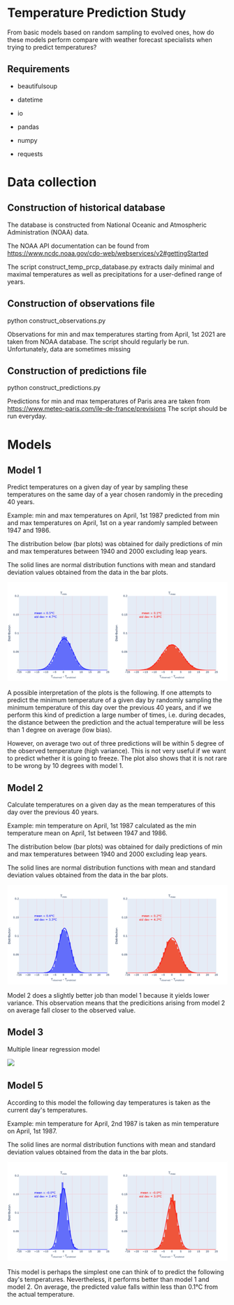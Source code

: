 # Temperature Prediction Study

From basic models based on random sampling to evolved ones, how do these models perform compare with weather forecast specialists when trying to predict temperatures?  

## Requirements

- beautifulsoup

- datetime

- io

- pandas

- numpy

- requests

# Data collection

## Construction of historical database

The database is constructed from National Oceanic and Atmospheric Administration (NOAA) data.

The NOAA API documentation can be found from https://www.ncdc.noaa.gov/cdo-web/webservices/v2#gettingStarted

The script construct_temp_prcp_database.py extracts daily minimal and maximal temperatures as well as precipitations for a user-defined range of years.

## Construction of observations file

python construct_observations.py

Observations for min and max temperatures starting from April, 1st 2021 are taken from NOAA database. The script should regularly be run. Unfortunately, data are sometimes missing

## Construction of predictions file

python construct_predictions.py

Predictions for min and max temperatures of Paris area are taken from https://www.meteo-paris.com/ile-de-france/previsions The script should be run everyday.

# Models

## Model 1

Predict temperatures on a given day of year by sampling these temperatures on the same day of a year chosen randomly in the preceding 40 years.

Example: min and max temperatures on April, 1st 1987 predicted from min and max temperatures on April, 1st on a year randomly sampled between 1947 and 1986.

The distribution below (bar plots) was obtained for daily predictions of min and max temperatures between 1940 and 2000 excluding leap years.

The solid lines are normal distribution functions with mean and standard deviation values obtained from the data in the bar plots. 

![figModel1](fig_model_1.png)

A possible interpretation of the plots is the following. If one attempts to predict the minimum temperature of a given day by randomly sampling the minimum temperature of this day over the previous 40 years, and if we perform this kind of prediction a large number of times, i.e. during decades, the distance between the prediction and the actual temperature will be less than 1 degree on average (low bias).

However, on average two out of three predictions will be within 5 degree of the observed temperature (high variance). This is not very useful if we want to predict whether it is going to freeze. The plot also shows that it is not rare to be wrong by 10 degrees with model 1.


## Model 2

Calculate temperatures on a given day as the mean temperatures of this day over the previous 40 years.

Example: min temperature on April, 1st 1987 calculated as the min temperature mean on April, 1st between 1947 and 1986.

The distribution below (bar plots) was obtained for daily predictions of min and max temperatures between 1940 and 2000 excluding leap years.

The solid lines are normal distribution functions with mean and standard deviation values obtained from the data in the bar plots. 

![figModel2](fig_model_2.png)

Model 2 does a slightly better job than model 1 because it yields lower variance. This observation means that the predicitions arising from model 2 on average fall closer to the observed value.

## Model 3

Multiple linear regression model

<img src="https://render.githubusercontent.com/render/math?math=y = \theta_1 x_1 + \theta_2 x_2 + \theta_3 x_3 + \theta_4 x_4">

## Model 5

According to this model the following day temperatures is taken as the current day's temperatures.

Example: min temperature for April, 2nd 1987 is taken as min temperature on April, 1st 1987.

The solid lines are normal distribution functions with mean and standard deviation values obtained from the data in the bar plots. 

![figModel5](fig_model_5.png)

This model is perhaps the simplest one can think of to predict the following day's temperatures. Nevertheless, it performs better than model 1 and model 2. On average, the predicted value falls within less than 0.1°C from the actual temperature.